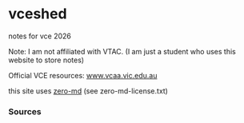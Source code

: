 # vceshed
notes for vce 2026

Note: I am not affiliated with VTAC. (I am just a student who uses this website to store notes)

Official VCE resources: www.vcaa.vic.edu.au

this site uses [zero-md](https://github.com/zerodevx/zero-md/) (see zero-md-license.txt)

### Sources
